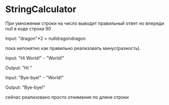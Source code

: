 # StringCalculator
При умножении строки на число выводит правильный ответ но впереди null
в коде строка 90

Input:
"dragon"*2 = nulldragondragon

пока непонятно как правильно реализовать минус(разность). 

Input:
"Hi World!" - "World!"

Output:
"Hi "

Input:
"Bye-bye!" - "World!"

Output:
"Bye-bye!"

сейчас реализовано просто отнимание по длине строки
